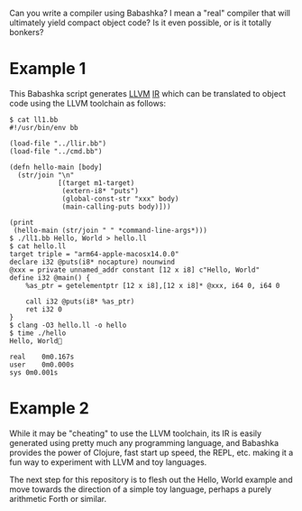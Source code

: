 Can you write a compiler using Babashka?  I mean a "real" compiler that
will ultimately yield compact object code?  Is it even possible, or is
it totally bonkers?

# Example 1


This Babashka script generates [LLVM](https://llvm.org/)
[IR](https://en.wikipedia.org/wiki/Intermediate_representation) which
can be translated to object code using the LLVM toolchain as follows:


    $ cat ll1.bb
    #!/usr/bin/env bb
    
    (load-file "../llir.bb")
    (load-file "../cmd.bb")
    
    (defn hello-main [body]
      (str/join "\n"
                [(target m1-target)
                 (extern-i8* "puts")
                 (global-const-str "xxx" body)
                 (main-calling-puts body)]))
    
    (print
     (hello-main (str/join " " *command-line-args*)))
    $ ./ll1.bb Hello, World > hello.ll
    $ cat hello.ll
    target triple = "arm64-apple-macosx14.0.0"
    declare i32 @puts(i8* nocapture) nounwind
    @xxx = private unnamed_addr constant [12 x i8] c"Hello, World"
    define i32 @main() {
        %as_ptr = getelementptr [12 x i8],[12 x i8]* @xxx, i64 0, i64 0
    
        call i32 @puts(i8* %as_ptr)
        ret i32 0
    }
    $ clang -O3 hello.ll -o hello
    $ time ./hello
    Hello, World
    
    real	0m0.167s
    user	0m0.000s
    sys	0m0.001s

# Example 2

While it may be "cheating" to use the LLVM toolchain, its IR is easily
generated using pretty much any programming language, and Babashka
provides the power of Clojure, fast start up speed, the REPL,
etc. making it a fun way to experiment with LLVM and toy languages.

The next step for this repository is to flesh out the Hello, World
example and move towards the direction of a simple toy language,
perhaps a purely arithmetic Forth or similar.



